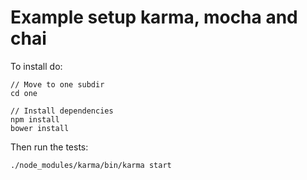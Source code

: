 Example setup karma, mocha and chai
==========================================

To install do:

	// Move to one subdir
    cd one

    // Install dependencies
    npm install
    bower install


Then run the tests:

	./node_modules/karma/bin/karma start